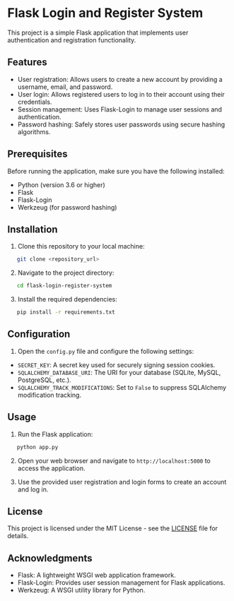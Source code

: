 # Flask Login and Register System

This project is a simple Flask application that implements user authentication and registration functionality.

## Features

- User registration: Allows users to create a new account by providing a username, email, and password.
- User login: Allows registered users to log in to their account using their credentials.
- Session management: Uses Flask-Login to manage user sessions and authentication.
- Password hashing: Safely stores user passwords using secure hashing algorithms.

## Prerequisites

Before running the application, make sure you have the following installed:

- Python (version 3.6 or higher)
- Flask
- Flask-Login
- Werkzeug (for password hashing)

## Installation

1. Clone this repository to your local machine:

```bash
   git clone <repository_url>
```

2. Navigate to the project directory:

```bash
   cd flask-login-register-system
```


3. Install the required dependencies:

  ```bash
     pip install -r requirements.txt
  ```


## Configuration

1. Open the `config.py` file and configure the following settings:

- `SECRET_KEY`: A secret key used for securely signing session cookies.
- `SQLALCHEMY_DATABASE_URI`: The URI for your database (SQLite, MySQL, PostgreSQL, etc.).
- `SQLALCHEMY_TRACK_MODIFICATIONS`: Set to `False` to suppress SQLAlchemy modification tracking.

## Usage

1. Run the Flask application:

  ```bash
     python app.py
  ```


2. Open your web browser and navigate to `http://localhost:5000` to access the application.

3. Use the provided user registration and login forms to create an account and log in.

## License

This project is licensed under the MIT License - see the [LICENSE](LICENSE) file for details.

## Acknowledgments

- Flask: A lightweight WSGI web application framework.
- Flask-Login: Provides user session management for Flask applications.
- Werkzeug: A WSGI utility library for Python.



